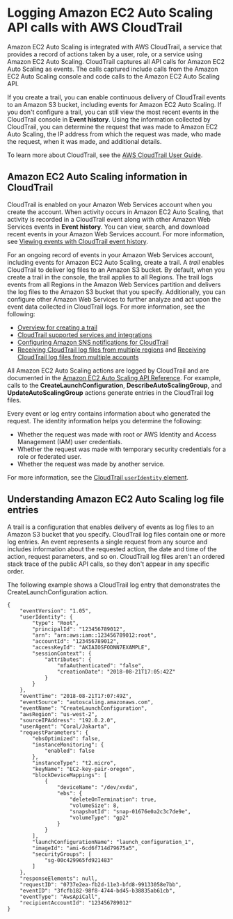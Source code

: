 # Logging Amazon EC2 Auto Scaling API calls with AWS CloudTrail<a name="logging-using-cloudtrail"></a>

Amazon EC2 Auto Scaling is integrated with AWS CloudTrail, a service that provides a record of actions taken by a user, role, or a service using Amazon EC2 Auto Scaling\. CloudTrail captures all API calls for Amazon EC2 Auto Scaling as events\. The calls captured include calls from the Amazon EC2 Auto Scaling console and code calls to the Amazon EC2 Auto Scaling API\. 

If you create a trail, you can enable continuous delivery of CloudTrail events to an Amazon S3 bucket, including events for Amazon EC2 Auto Scaling\. If you don't configure a trail, you can still view the most recent events in the CloudTrail console in **Event history**\. Using the information collected by CloudTrail, you can determine the request that was made to Amazon EC2 Auto Scaling, the IP address from which the request was made, who made the request, when it was made, and additional details\. 

To learn more about CloudTrail, see the [AWS CloudTrail User Guide](https://docs.aws.amazon.com/awscloudtrail/latest/userguide/)\.

## Amazon EC2 Auto Scaling information in CloudTrail<a name="service-name-info-in-cloudtrail"></a>

CloudTrail is enabled on your Amazon Web Services account when you create the account\. When activity occurs in Amazon EC2 Auto Scaling, that activity is recorded in a CloudTrail event along with other Amazon Web Services events in **Event history**\. You can view, search, and download recent events in your Amazon Web Services account\. For more information, see [Viewing events with CloudTrail event history](https://docs.aws.amazon.com/awscloudtrail/latest/userguide/view-cloudtrail-events.html)\. 

For an ongoing record of events in your Amazon Web Services account, including events for Amazon EC2 Auto Scaling, create a trail\. A *trail* enables CloudTrail to deliver log files to an Amazon S3 bucket\. By default, when you create a trail in the console, the trail applies to all Regions\. The trail logs events from all Regions in the Amazon Web Services partition and delivers the log files to the Amazon S3 bucket that you specify\. Additionally, you can configure other Amazon Web Services to further analyze and act upon the event data collected in CloudTrail logs\. For more information, see the following: 
+ [Overview for creating a trail](https://docs.aws.amazon.com/awscloudtrail/latest/userguide/cloudtrail-create-and-update-a-trail.html)
+ [CloudTrail supported services and integrations](https://docs.aws.amazon.com/awscloudtrail/latest/userguide/cloudtrail-aws-service-specific-topics.html#cloudtrail-aws-service-specific-topics-integrations)
+ [Configuring Amazon SNS notifications for CloudTrail](https://docs.aws.amazon.com/awscloudtrail/latest/userguide/getting_notifications_top_level.html)
+ [Receiving CloudTrail log files from multiple regions](https://docs.aws.amazon.com/awscloudtrail/latest/userguide/receive-cloudtrail-log-files-from-multiple-regions.html) and [Receiving CloudTrail log files from multiple accounts](https://docs.aws.amazon.com/awscloudtrail/latest/userguide/cloudtrail-receive-logs-from-multiple-accounts.html)

All Amazon EC2 Auto Scaling actions are logged by CloudTrail and are documented in the [Amazon EC2 Auto Scaling API Reference](https://docs.aws.amazon.com/autoscaling/ec2/APIReference/)\. For example, calls to the **CreateLaunchConfiguration**, **DescribeAutoScalingGroup**, and **UpdateAutoScalingGroup** actions generate entries in the CloudTrail log files\. 

Every event or log entry contains information about who generated the request\. The identity information helps you determine the following: 
+ Whether the request was made with root or AWS Identity and Access Management \(IAM\) user credentials\.
+ Whether the request was made with temporary security credentials for a role or federated user\.
+ Whether the request was made by another service\.

For more information, see the [CloudTrail `userIdentity` element](https://docs.aws.amazon.com/awscloudtrail/latest/userguide/cloudtrail-event-reference-user-identity.html)\.

## Understanding Amazon EC2 Auto Scaling log file entries<a name="understanding-service-name-entries"></a>

A trail is a configuration that enables delivery of events as log files to an Amazon S3 bucket that you specify\. CloudTrail log files contain one or more log entries\. An event represents a single request from any source and includes information about the requested action, the date and time of the action, request parameters, and so on\. CloudTrail log files aren't an ordered stack trace of the public API calls, so they don't appear in any specific order\. 

The following example shows a CloudTrail log entry that demonstrates the CreateLaunchConfiguration action\.

```
{
    "eventVersion": "1.05",
    "userIdentity": {
        "type": "Root",
        "principalId": "123456789012",
        "arn": "arn:aws:iam::123456789012:root",
        "accountId": "123456789012",
        "accessKeyId": "AKIAIOSFODNN7EXAMPLE",
        "sessionContext": {
            "attributes": {
                "mfaAuthenticated": "false",
                "creationDate": "2018-08-21T17:05:42Z"
            }
        }
    },
    "eventTime": "2018-08-21T17:07:49Z",
    "eventSource": "autoscaling.amazonaws.com",
    "eventName": "CreateLaunchConfiguration",
    "awsRegion": "us-west-2",
    "sourceIPAddress": "192.0.2.0",
    "userAgent": "Coral/Jakarta",
    "requestParameters": {
        "ebsOptimized": false,
        "instanceMonitoring": {
            "enabled": false
        },
        "instanceType": "t2.micro",
        "keyName": "EC2-key-pair-oregon",
        "blockDeviceMappings": [
            {
                "deviceName": "/dev/xvda",
                "ebs": {
                    "deleteOnTermination": true,
                    "volumeSize": 8,
                    "snapshotId": "snap-01676e0a2c3c7de9e",
                    "volumeType": "gp2"
                }
            }
        ],
        "launchConfigurationName": "launch_configuration_1",
        "imageId": "ami-6cd6f714d79675a5",
        "securityGroups": [
            "sg-00c429965fd921483"
        ]
    },
    "responseElements": null,
    "requestID": "0737e2ea-fb2d-11e3-bfd8-99133058e7bb",
    "eventID": "3fcfb182-98f8-4744-bd45-b38835ab61cb",
    "eventType": "AwsApiCall",
    "recipientAccountId": "123456789012"
}
```